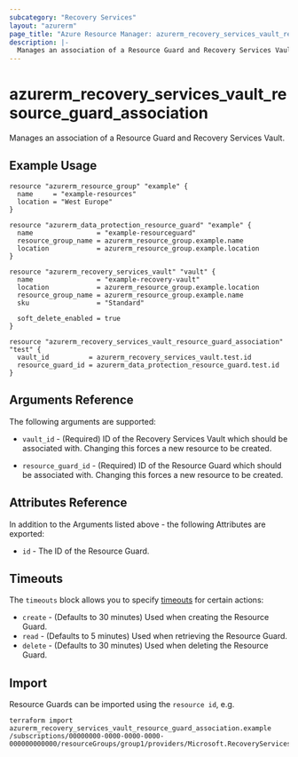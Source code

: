 ```yaml
---
subcategory: "Recovery Services"
layout: "azurerm"
page_title: "Azure Resource Manager: azurerm_recovery_services_vault_resource_guard_association"
description: |-
  Manages an association of a Resource Guard and Recovery Services Vault. 
---
```


# azurerm_recovery_services_vault_resource_guard_association

Manages an association of a Resource Guard and Recovery Services Vault. 

## Example Usage

```hcl
resource "azurerm_resource_group" "example" {
  name     = "example-resources"
  location = "West Europe"
}

resource "azurerm_data_protection_resource_guard" "example" {
  name                = "example-resourceguard"
  resource_group_name = azurerm_resource_group.example.name
  location            = azurerm_resource_group.example.location
}

resource "azurerm_recovery_services_vault" "vault" {
  name                = "example-recovery-vault"
  location            = azurerm_resource_group.example.location
  resource_group_name = azurerm_resource_group.example.name
  sku                 = "Standard"

  soft_delete_enabled = true
}

resource "azurerm_recovery_services_vault_resource_guard_association" "test" {
  vault_id          = azurerm_recovery_services_vault.test.id
  resource_guard_id = azurerm_data_protection_resource_guard.test.id
}
```

## Arguments Reference

The following arguments are supported:

* `vault_id` - (Required) ID of the Recovery Services Vault which should be associated with. Changing this forces a new resource to be created.

* `resource_guard_id` - (Required) ID of the Resource Guard which should be associated with. Changing this forces a new resource to be created. 

## Attributes Reference

In addition to the Arguments listed above - the following Attributes are exported:

* `id` - The ID of the Resource Guard.

## Timeouts

The `timeouts` block allows you to specify [timeouts](https://developer.hashicorp.com/terraform/language/resources/configure#define-operation-timeouts) for certain actions:

* `create` - (Defaults to 30 minutes) Used when creating the Resource Guard.
* `read` - (Defaults to 5 minutes) Used when retrieving the Resource Guard.
* `delete` - (Defaults to 30 minutes) Used when deleting the Resource Guard.

## Import

Resource Guards can be imported using the `resource id`, e.g.

```shell
terraform import azurerm_recovery_services_vault_resource_guard_association.example /subscriptions/00000000-0000-0000-0000-000000000000/resourceGroups/group1/providers/Microsoft.RecoveryServices/vaults/vault1/backupResourceGuardProxies/proxy1
```
